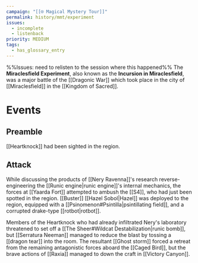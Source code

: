 ```yaml
---
campaign: "[[⍟ Magical Mystery Tour]]"
permalink: history/mmt/experiment
issues:
  - incomplete
  - listenback
priority: MEDIUM
tags:
  - has_glossary_entry
---
```

%%Issues: need to relisten to the session where this happened%%
The **Miraclesfield Experiment**, also known as the **Incursion in Miraclesfield**, was a major battle of the [[Dragonic War]] which took place in the city of [[Miraclesfield]] in the [[Kingdom of Sacred]].

# Events
## Preamble
[[Heartknock]] had been sighted in the region.
## Attack
While discussing the products of [[Nery Ravenna]]'s research reverse-engineering the [[Runic engine|runic engine]]'s internal mechanics, the forces at [[Yaarda Fort]] attempted to ambush the [[S4]], who had just been spotted in the region. [[Buster]] [[Hazel Sobol|Hazel]] was deployed to the region, equipped with a [[Psinomenon#Psintilla|psintillating field]], and a corrupted drake-type [[rotbot|rotbot]]. 

Members of the Heartknock who had already infiltrated Nery's laboratory threatened to set off a [[The Sheer#Wildcat Destabilization|runic bomb]], but [[Serratura Neeman]] managed to reduce the blast by tossing a [[dragon tear]] into the room. The resultant [[Ghost storm]] forced a retreat from the remaining antagonistic forces aboard the [[Caged Bird]], but the brave actions of [[Raxia]] managed to down the craft in [[Victory Canyon]].